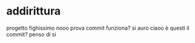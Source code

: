 # addirittura
progetto fighissimo nooo
prova commit
funziona?
si auro
ciaoo
è questi il commit?
penso di si
